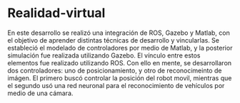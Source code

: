 # Realidad-virtual
En este desarrollo se realizó una integración de ROS, Gazebo y Matlab, con el objetivo de aprender distintas técnicas de desarrollo y vincularlas. Se estableció el modelado de controladores por medio de Matlab, y la posterior simulación fue realizada utilizando Gazebo. El vínculo entre estos elementos fue realizado utilizando ROS. 
Con ello en mente, se desarrollaron dos controladores: uno de posicionamiento, y otro de reconocimeinto de imágen. El primero buscó  controlar la posición del robot movil, mientras que el segundo usó una red neuronal para el reconocimiento de vehículos por medio de una cámara.
